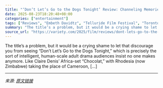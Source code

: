 ```yaml
---
title: "‘Don’t Let’s Go to the Dogs Tonight’ Review: Channeling Memories of Her Own, Embeth Davidtz Captures a Changing Africa Through a Child’s Eyes"
date: 2025-08-23T18:20:48+08:00
categories: ["entertainment"]
tags: ["Reviews", "Embeth Davidtz", "Telluride Film Festival", "Toronto Film Festival"]
summary: "The title’s a problem, but it would be a crying shame to let that discourage you from seeing “Don’t Let’s Go to the Dogs Tonight,” which is precisely the sort of intelligent, human-scale adult drama a"
source_url: "https://variety.com/2025/film/reviews/dont-lets-go-to-the-dogs-tonight-review-1236496661/"
---
```


The title’s a problem, but it would be a crying shame to let that discourage you from seeing “Don’t Let’s Go to the Dogs Tonight,” which is precisely the sort of intelligent, human-scale adult drama audiences insist no one makes anymore. Like Claire Denis’ Africa-set “Chocolat,” with Rhodesia (now Zimbabwe) taking the place of Cameroon, [&#8230;]

---

*来源: [原文链接](https://variety.com/2025/film/reviews/dont-lets-go-to-the-dogs-tonight-review-1236496661/)*

